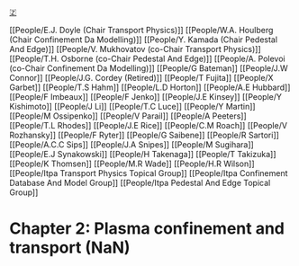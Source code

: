 [🇿](zotero://select/groups/5630717/items/8PWT7DYA)

[[People/E.J. Doyle (Chair Transport Physics)]] [[People/W.A. Houlberg (Chair Confinement Da Modelling)]] [[People/Y. Kamada (Chair Pedestal And Edge)]] [[People/V. Mukhovatov (co-Chair Transport Physics)]] [[People/T.H. Osborne (co-Chair Pedestal And Edge)]] [[People/A. Polevoi (co-Chair Confinement Da Modelling)]] [[People/G Bateman]] [[People/J.W Connor]] [[People/J.G. Cordey (Retired)]] [[People/T Fujita]] [[People/X Garbet]] [[People/T.S Hahm]] [[People/L.D Horton]] [[People/A.E Hubbard]] [[People/F Imbeaux]] [[People/F Jenko]] [[People/J.E Kinsey]] [[People/Y Kishimoto]] [[People/J Li]] [[People/T.C Luce]] [[People/Y Martin]] [[People/M Ossipenko]] [[People/V Parail]] [[People/A Peeters]] [[People/T.L Rhodes]] [[People/J.E Rice]] [[People/C.M Roach]] [[People/V Rozhansky]] [[People/F Ryter]] [[People/G Saibene]] [[People/R Sartori]] [[People/A.C.C Sips]] [[People/J.A Snipes]] [[People/M Sugihara]] [[People/E.J Synakowski]] [[People/H Takenaga]] [[People/T Takizuka]] [[People/K Thomsen]] [[People/M.R Wade]] [[People/H.R Wilson]] [[People/Itpa Transport Physics Topical Group]] [[People/Itpa Confinement Database And Model Group]] [[People/Itpa Pedestal And Edge Topical Group]] 
# Chapter 2: Plasma confinement and transport (NaN)


